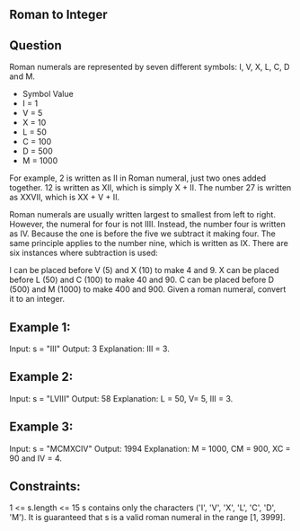 ## Roman to Integer

## Question
Roman numerals are represented by seven different symbols: I, V, X, L, C, D and M.

- Symbol       Value
- I          =   1
- V          =   5
- X          =   10
- L          =   50
- C          =   100
- D          =   500
- M          =   1000

For example, 2 is written as II in Roman numeral, just two ones added together. 12 is written as XII, which is simply X + II. The number 27 is written as XXVII, which is XX + V + II.

Roman numerals are usually written largest to smallest from left to right. However, the numeral for four is not IIII. Instead, the number four is written as IV. Because the one is before the five we subtract it making four. The same principle applies to the number nine, which is written as IX. There are six instances where subtraction is used:

I can be placed before V (5) and X (10) to make 4 and 9. 
X can be placed before L (50) and C (100) to make 40 and 90. 
C can be placed before D (500) and M (1000) to make 400 and 900.
Given a roman numeral, convert it to an integer.

 

## Example 1:

Input: s = "III"
Output: 3
Explanation: III = 3.

## Example 2:

Input: s = "LVIII"
Output: 58
Explanation: L = 50, V= 5, III = 3.

## Example 3:

Input: s = "MCMXCIV"
Output: 1994
Explanation: M = 1000, CM = 900, XC = 90 and IV = 4.
 

## Constraints:

1 <= s.length <= 15
s contains only the characters ('I', 'V', 'X', 'L', 'C', 'D', 'M').
It is guaranteed that s is a valid roman numeral in the range [1, 3999].
